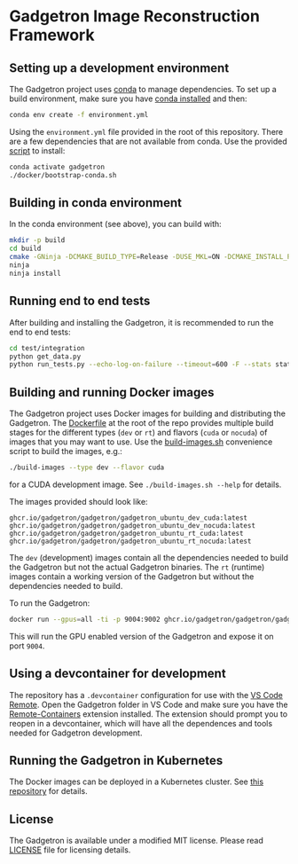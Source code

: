# Gadgetron Image Reconstruction Framework

## Setting up a development environment

The Gadgetron project uses [conda](ttps://conda.io) to manage dependencies. To set up a build environment, make sure you have [conda installed](https://docs.conda.io/projects/conda/en/latest/user-guide/install/index.html) and then:

```bash
conda env create -f environment.yml
```

Using the `environment.yml` file provided in the root of this repository. There are a few dependencies that are not available from conda. Use the provided [script](docker/bootstrap-conda.sh) to install:

```bash
conda activate gadgetron
./docker/bootstrap-conda.sh
```

## Building in conda environment

In the conda environment (see above), you can build with:

```bash
mkdir -p build
cd build
cmake -GNinja -DCMAKE_BUILD_TYPE=Release -DUSE_MKL=ON -DCMAKE_INSTALL_PREFIX ../
ninja
ninja install
```

## Running end to end tests

After building and installing the Gadgetron, it is recommended to run the end to end tests:

```bash
cd test/integration
python get_data.py
python run_tests.py --echo-log-on-failure --timeout=600 -F --stats stats.csv cases/*
```

## Building and running Docker images

The Gadgetron project uses Docker images for building and distributing the Gadgetron. The [Dockerfile](Dockerfile) at the root of the repo provides multiple build stages for the different types (`dev` or `rt`) and flavors (`cuda` or `nocuda`) of images that you may want to use. Use the [build-images.sh](build-images.sh) convenience script to build the images, e.g.:

```bash
./build-images --type dev --flavor cuda
```

for a CUDA development image. See `./build-images.sh --help` for details. 

The images provided should look like:

```
ghcr.io/gadgetron/gadgetron/gadgetron_ubuntu_dev_cuda:latest
ghcr.io/gadgetron/gadgetron/gadgetron_ubuntu_dev_nocuda:latest
ghcr.io/gadgetron/gadgetron/gadgetron_ubuntu_rt_cuda:latest
ghcr.io/gadgetron/gadgetron/gadgetron_ubuntu_rt_nocuda:latest
```

The `dev` (development) images contain all the dependencies needed to build the Gadgetron but not the actual Gadgetron binaries. The `rt` (runtime) images contain a working version of the Gadgetron but without the dependencies needed to build.

To run the Gadgetron:

```bash
docker run --gpus=all -ti -p 9004:9002 ghcr.io/gadgetron/gadgetron/gadgetron_ubuntu_rt_cuda:latest
```

This will run the GPU enabled version of the Gadgetron and expose it on port `9004`.

## Using a devcontainer for development

The repository has a `.devcontainer` configuration for use with the [VS Code Remote](https://code.visualstudio.com/docs/remote/remote-overview). Open the Gadgetron folder in VS Code and make sure you have the [Remote-Containers](https://marketplace.visualstudio.com/items?itemName=ms-vscode-remote.remote-containers) extension installed. The extension should prompt you to reopen in a devcontainer, which will have all the dependences and tools needed for Gadgetron development.

## Running the Gadgetron in Kubernetes

The Docker images can be deployed in a Kubernetes cluster. See [this repository](https://github.com/Microsoft/gadgetron-azure) for details.

## License

The Gadgetron is available under a modified MIT license. Please read [LICENSE](LICENSE) file for licensing details.
